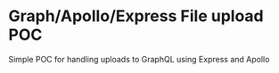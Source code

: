 # Graph/Apollo/Express File upload POC
Simple POC for handling uploads to GraphQL using Express and Apollo